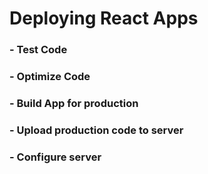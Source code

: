 # Deploying React Apps
### - Test Code
### - Optimize Code
### - Build App for production
### - Upload production code to server
### - Configure server
